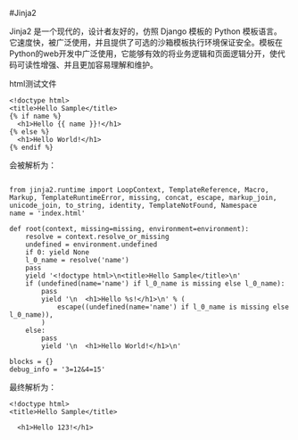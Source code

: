 #Jinja2

Jinja2 是一个现代的，设计者友好的，仿照 Django 模板的 Python 模板语言。 它速度快，被广泛使用，并且提供了可选的沙箱模板执行环境保证安全。模板在Python的web开发中广泛使用，它能够有效的将业务逻辑和页面逻辑分开，使代码可读性增强、并且更加容易理解和维护。

html测试文件
```
<!doctype html>
<title>Hello Sample</title>
{% if name %}
  <h1>Hello {{ name }}!</h1>
{% else %}
  <h1>Hello World!</h1>
{% endif %}
```

会被解析为：

```

from jinja2.runtime import LoopContext, TemplateReference, Macro, Markup, TemplateRuntimeError, missing, concat, escape, markup_join, unicode_join, to_string, identity, TemplateNotFound, Namespace
name = 'index.html'

def root(context, missing=missing, environment=environment):
    resolve = context.resolve_or_missing
    undefined = environment.undefined
    if 0: yield None
    l_0_name = resolve('name')
    pass
    yield '<!doctype html>\n<title>Hello Sample</title>\n'
    if (undefined(name='name') if l_0_name is missing else l_0_name):
        pass
        yield '\n  <h1>Hello %s!</h1>\n' % (
            escape((undefined(name='name') if l_0_name is missing else l_0_name)), 
        )
    else:
        pass
        yield '\n  <h1>Hello World!</h1>\n'

blocks = {}
debug_info = '3=12&4=15'

```

最终解析为：

```
<!doctype html>
<title>Hello Sample</title>

  <h1>Hello 123!</h1>
```